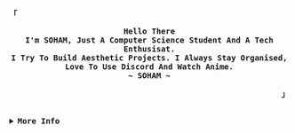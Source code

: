 <!-- SpreasSheets650's  GitHub Profile -->
<div align="justify">
  

<!-- Profile -->
<p align="left"><strong><samp>「</samp></strong></p>
  <p align="center">
<samp>
      <b>
        Hello There
      <br>
        I'm SOHAM, Just A Computer Science Student And A Tech Enthusisat.
      <br>
        I Try To Build Aesthetic Projects. I Always Stay Organised, Love To Use Discord And Watch Anime.
      <br>
        ~ SOHAM ~
      </b>
</samp>
  </p>
<p align="right"><strong><samp>」</samp></strong></p>

<br>

  <details>
<summary><samp><b>More Info</b></samp></summary>

<h2></h2><br>

<!-- Contact Me -->
<p align="center">
<samp>
    [<a href="https://shorturl.at/ERTU1">Website</a>]
    [<a href="https://www.instagram.com/_._soham._/">Instagram</a>]
    [<a href="https://shorturl.at/fnuyI/">Work Page</a>]
    [<a href="mailto:sohammaity239@gmail.com">E-Mail</a>]
    [<a href="https://discord.com/users/727012870683885578">Dicord</a>]
  </samp>
</p>

  
<br>
  
<details>
  <summary><b><samp>GitHub Base Stats</samp></b></summary>

<h2></h2><br>

<!-- Github Stats -->

<div align="center">
  <table>
    <tr>
      <td><a href="#--------"><img height="137px" align="center" alt="GitHub Stats" src="https://github-readme-stats.vercel.app/api?username=spreadsheets600&count_private=true&show_icons=true&include_all_commits=true&line_height=21&hide_border=true&theme=nord"/></a></td>
      <td><a href="#--------"><img height="137px" align="center" alt="Top Language" src="https://github-readme-stats.vercel.app/api/top-langs/?username=spreadsheets600&layout=compact&line_height=21&hide_border=true&theme=nord"/></a></td>
    </tr>
  </table>
</div>
  </details>


  
<br>


<details>
  <summary><b><samp>Language And Tools</samp></b></summary>

<h2></h2><br>

<p align="center">
  <a href="https://skillicons.dev">
    <img src="https://skillicons.dev/icons?i=git,python,html,css,js,ts,nodejs,github,vscode,discord,bots,xd,ps,stackoverflow,instagram" />
  </a>
</p>
  </details>


